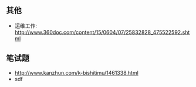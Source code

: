 ## 其他
- 运维工作: http://www.360doc.com/content/15/0604/07/25832828_475522592.shtml

## 笔试题
- http://www.kanzhun.com/k-bishitimu/1461338.html
- sdf
